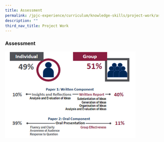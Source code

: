 ```yaml
---
title: Assessment
permalink: /jpjc-experience/curriculum/knowledge-skills/project-work/assessment/
description: ""
third_nav_title: Project Work
---
```

### **Assessment**

<img src="/images/GP_JPJC_Intro%201.jpg" 
     style="width:85%">